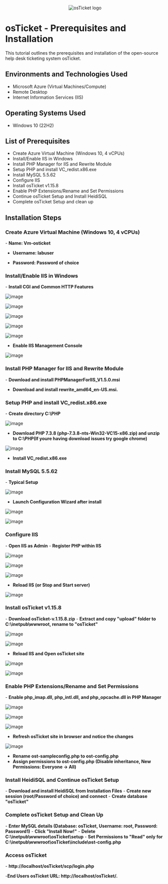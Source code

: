 <p align="center">
<img src="https://i.imgur.com/Clzj7Xs.png" alt="osTicket logo"/>
</p>

<h1>osTicket - Prerequisites and Installation</h1>
This tutorial outlines the prerequisites and installation of the open-source help desk ticketing system osTicket.<br />


<h2>Environments and Technologies Used</h2>

- Microsoft Azure (Virtual Machines/Compute)
- Remote Desktop
- Internet Information Services (IIS)

<h2>Operating Systems Used </h2>

- Windows 10</b> (22H2)

<h2>List of Prerequisites</h2>

- Create Azure Virtual Machine (Windows 10, 4 vCPUs)
- Install/Enable IIS in Windows
- Install PHP Manager for IIS and Rewrite Module
- Setup PHP and install VC_redist.x86.exe
- Install MySQL 5.5.62
- Configure IIS
- Install osTicket v1.15.8
- Enable PHP Extensions/Rename and Set Permissions
- Continue osTicket Setup and Install HeidiSQL
- Complete osTicket Setup and clean up


<h2>Installation Steps</h2>
<h3>Create Azure Virtual Machine (Windows 10, 4 vCPUs)</h3>
- <b>Name: Vm-osticket</b>

- <b>Username: labuser</b>

- <b>Password: Password of choice</b>

<h3>Install/Enable IIS in Windows</h3>
- <b>Install CGI and Common HTTP Features</b>

![image](https://github.com/Postmoedev/osTicket-Prereqs/assets/150564271/8695a34a-2173-4a47-a82d-bdac3c597048)

![image](https://github.com/Postmoedev/osTicket-Prereqs/assets/150564271/4b022c66-76fa-4975-a0bd-39e361f7d6f2)

![image](https://github.com/Postmoedev/osTicket-Prereqs/assets/150564271/724e368a-4e23-4900-88d2-3a1586ef72f7)

![image](https://github.com/Postmoedev/osTicket-Prereqs/assets/150564271/453270a3-631a-4681-8cb9-356e1a76d526)

![image](https://github.com/Postmoedev/osTicket-Prereqs/assets/150564271/8b653bef-c306-4787-a1dc-0d380b6d577a)

- <b>Enable IIS Management Console</b>

![image](https://github.com/Postmoedev/osTicket-Prereqs/assets/150564271/bdcb09ed-cd64-4294-852d-c7403d6e6381)

<h3>Install PHP Manager for IIS and Rewrite Module</h3>
- <b>Download and install PHPManagerForIIS_V1.5.0.msi</b>

- <b>Download and install rewrite_amd64_en-US.msi.</b>

<h3>Setup PHP and install VC_redist.x86.exe</h3>
- <b>Create directory C:\PHP</b>

![image](https://github.com/Postmoedev/osTicket-Prereqs/assets/150564271/c367ec0a-a0ed-43a8-aa07-748cbdfae8a4)

- <b>Download PHP 7.3.8 (php-7.3.8-nts-Win32-VC15-x86.zip) and unzip to C:\PHP(If youre having download issues try google chrome)</b>

![image](https://github.com/Postmoedev/osTicket-Prereqs/assets/150564271/e4bcb7b3-b671-468b-a2c2-6ca2d9814624)

- <b>Install VC_redist.x86.exe</b>

<h3>Install MySQL 5.5.62</h3>
- <b>Typical Setup</b>

![image](https://github.com/Postmoedev/osTicket-Prereqs/assets/150564271/0f27014c-9b02-48db-84b9-990ac330f450)

- <b>Launch Configuration Wizard after install</b>

![image](https://github.com/Postmoedev/osTicket-Prereqs/assets/150564271/f8e9c103-87d3-4356-b9c9-3c748fe57274)

![image](https://github.com/Postmoedev/osTicket-Prereqs/assets/150564271/1d6b622b-e536-44bd-8cd6-4ce1e354f80a)


<h3>Configure IIS</h3>
- <b>Open IIS as Admin</b>
- <b>Register PHP within IIS</b>

![image](https://github.com/Postmoedev/osTicket-Prereqs/assets/150564271/0d5e01f4-d669-49e2-9df1-f23f9d95d777)

![image](https://github.com/Postmoedev/osTicket-Prereqs/assets/150564271/ada9b849-1982-4c60-af64-9a96cd8ed4af)

![image](https://github.com/Postmoedev/osTicket-Prereqs/assets/150564271/e5b437cd-7607-48d6-8745-4a26d68536fa)

- <b>Reload IIS (or Stop and Start server)</b>

![image](https://github.com/Postmoedev/osTicket-Prereqs/assets/150564271/3102a16f-25e8-42f0-b7d2-a2b3eff8d3a6)

<h3>Install osTicket v1.15.8</h3>
- <b>Download osTicket-v.1.15.8.zip</b>
- <b>Extract and copy "upload" folder to C:\inetpub\wwwroot, rename to "osTicket"</b>

![image](https://github.com/Postmoedev/osTicket-Prereqs/assets/150564271/856124c1-6928-49b6-9914-cc1a543a8de9)

![image](https://github.com/Postmoedev/osTicket-Prereqs/assets/150564271/fe70d4cd-4f4d-4375-a131-ae345c6a1fea)

- <b>Reload IIS and Open osTicket site</b>

![image](https://github.com/Postmoedev/osTicket-Prereqs/assets/150564271/57389668-57d6-427f-b525-b154ca3dd277)

![image](https://github.com/Postmoedev/osTicket-Prereqs/assets/150564271/dce0f065-efd9-4326-9bd4-e34b338f57a9)

<h3>Enable PHP Extensions/Rename and Set Permissions</h3>
- <b>Enable php_imap.dll, php_intl.dll, and php_opcache.dll in PHP Manager</b>

![image](https://github.com/Postmoedev/osTicket-Prereqs/assets/150564271/bf082b11-682f-4348-a9d8-6327c15446f1)

![image](https://github.com/Postmoedev/osTicket-Prereqs/assets/150564271/cf0b47f1-acb7-4b80-ab0b-36e0a6c93b2c)

![image](https://github.com/Postmoedev/osTicket-Prereqs/assets/150564271/e89f4e3c-b996-40aa-9f8c-dcfb9093ef7b)

- <b>Refresh osTicket site in browser and notice the changes</b>

![image](https://github.com/Postmoedev/osTicket-Prereqs/assets/150564271/2f91e580-0df2-4328-839d-92b7ba27953a)


- <b>Rename ost-sampleconfig.php to ost-config.php</b>
- <b>Assign permissions to ost-config.php (Disable inheritance, New Permissions: Everyone -> All)</b>

<h3>Install HeidiSQL and Continue osTicket Setup</h3>
- <b>Download and install HeidiSQL from Installation Files</b>
- <b>Create new session (root/Password of choice) and connect</b>
- <b>Create database "osTicket"</b>

<h3>Complete osTicket Setup and Clean Up</h3>
- <b>Enter MySQL details (Database: osTicket, Username: root, Password: Password1)</b>
- <b>Click "Install Now!"</b>
- <b>Delete C:\inetpub\wwwroot\osTicket\setup</b>
- <b>Set Permissions to "Read" only for C:\inetpub\wwwroot\osTicket\include\ost-config.php</b>

<h3>Access osTicket</h3>
- <b> http://localhost/osTicket/scp/login.php</b>

-<b>End Users osTicket URL: http://localhost/osTicket/.</b>
